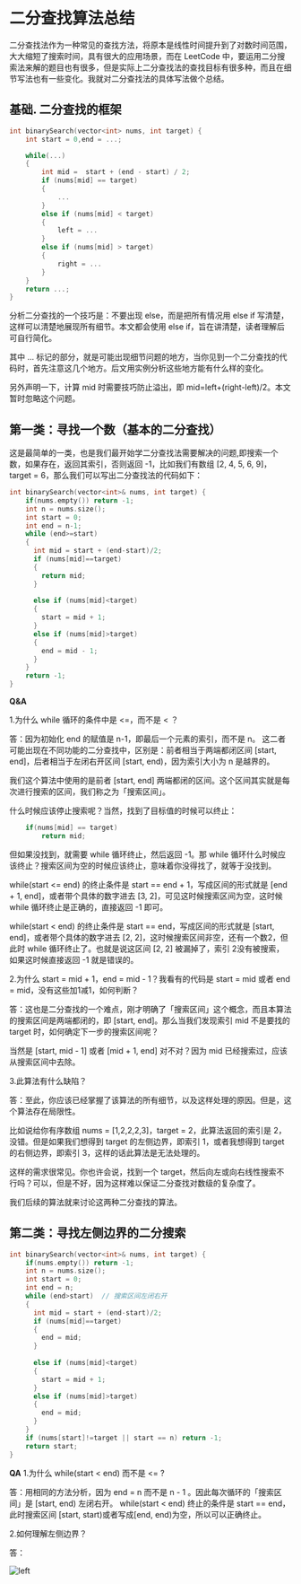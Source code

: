 # 二分查找算法总结

二分查找法作为一种常见的查找方法，将原本是线性时间提升到了对数时间范围，大大缩短了搜索时间，具有很大的应用场景，而在 LeetCode 中，要运用二分搜索法来解的题目也有很多，但是实际上二分查找法的查找目标有很多种，而且在细节写法也有一些变化。我就对二分查找法的具体写法做个总结。

## 基础. 二分查找的框架
```c++
int binarySearch(vector<int> nums, int target) {
    int start = 0,end = ...;

    while(...) 
    {
        int mid =  start + (end - start) / 2;
        if (nums[mid] == target) 
        {
            ...
        } 
        else if (nums[mid] < target) 
        {
            left = ...
        } 
        else if (nums[mid] > target) 
        {
            right = ...
        }
    }
    return ...;
}
```
分析二分查找的一个技巧是：不要出现 else，而是把所有情况用 else if 写清楚，这样可以清楚地展现所有细节。本文都会使用 else if，旨在讲清楚，读者理解后可自行简化。

其中 ... 标记的部分，就是可能出现细节问题的地方，当你见到一个二分查找的代码时，首先注意这几个地方。后文用实例分析这些地方能有什么样的变化。

另外声明一下，计算 mid 时需要技巧防止溢出，即 mid=left+(right-left)/2。本文暂时忽略这个问题。

## 第一类：寻找一个数（基本的二分查找）
这是最简单的一类，也是我们最开始学二分查找法需要解决的问题,即搜索一个数，如果存在，返回其索引，否则返回 -1，比如我们有数组 [2, 4, 5, 6, 9]，target = 6，那么我们可以写出二分查找法的代码如下：
```c++
int binarySearch(vector<int>& nums, int target) {
    if(nums.empty()) return -1;
    int n = nums.size();
    int start = 0;
    int end = n-1;
    while (end>=start)
    {
      int mid = start + (end-start)/2;
      if (nums[mid]==target)
      {
        return mid;
      }
      
      else if (nums[mid]<target)
      {
        start = mid + 1;
      }
      else if (nums[mid]>target)
      {
        end = mid - 1;
      }
    }
    return -1;
}
```
**Q&A**

1.为什么 while 循环的条件中是 <=，而不是 < ？

答：因为初始化 end 的赋值是 n-1，即最后一个元素的索引，而不是 n。
这二者可能出现在不同功能的二分查找中，区别是：前者相当于两端都闭区间 [start, end]，后者相当于左闭右开区间 [start, end)，因为索引大小为 n 是越界的。

我们这个算法中使用的是前者 [start, end] 两端都闭的区间。这个区间其实就是每次进行搜索的区间，我们称之为「搜索区间」。

什么时候应该停止搜索呢？当然，找到了目标值的时候可以终止：
```c++
    if(nums[mid] == target)
        return mid; 
```
但如果没找到，就需要 while 循环终止，然后返回 -1。那 while 循环什么时候应该终止？搜索区间为空的时候应该终止，意味着你没得找了，就等于没找到。

while(start <= end) 的终止条件是 start == end + 1，写成区间的形式就是 [end + 1, end]，或者带个具体的数字进去 [3, 2]，可见这时候搜索区间为空，这时候 while 循环终止是正确的，直接返回 -1 即可。

while(start < end) 的终止条件是 start == end，写成区间的形式就是 [start, end]，或者带个具体的数字进去 [2, 2]，这时候搜索区间非空，还有一个数2，但此时 while 循环终止了。也就是说这区间 [2, 2] 被漏掉了，索引 2没有被搜索，如果这时候直接返回 -1 就是错误的。

2.为什么 start = mid + 1，end = mid - 1？我看有的代码是 start = mid 或者 end = mid，没有这些加1减1，如何判断？

答：这也是二分查找的一个难点，刚才明确了「搜索区间」这个概念，而且本算法的搜索区间是两端都闭的，即 [start, end]。那么当我们发现索引 mid 不是要找的 target 时，如何确定下一步的搜索区间呢？

当然是 [start, mid - 1] 或者 [mid + 1, end] 对不对？因为 mid 已经搜索过，应该从搜索区间中去除。

3.此算法有什么缺陷？

答：至此，你应该已经掌握了该算法的所有细节，以及这样处理的原因。但是，这个算法存在局限性。

比如说给你有序数组 nums = [1,2,2,2,3]，target = 2，此算法返回的索引是 2，没错。但是如果我们想得到 target 的左侧边界，即索引 1，或者我想得到 target 的右侧边界，即索引 3，这样的话此算法是无法处理的。

这样的需求很常见。你也许会说，找到一个 target，然后向左或向右线性搜索不行吗？可以，但是不好，因为这样难以保证二分查找对数级的复杂度了。

我们后续的算法就来讨论这两种二分查找的算法。

## 第二类：寻找左侧边界的二分搜索
```c++
int binarySearch(vector<int>& nums, int target) {
    if(nums.empty()) return -1;
    int n = nums.size();
    int start = 0;
    int end = n;
    while (end>start)  // 搜索区间左闭右开
    {
      int mid = start + (end-start)/2;
      if (nums[mid]==target)
      {
        end = mid;
      }
      
      else if (nums[mid]<target)
      {
        start = mid + 1;
      }
      else if (nums[mid]>target)
      {
        end = mid;
      }
    }
    if (nums[start]!=target || start == n) return -1;
    return start;
}
```
**QA**
1.为什么 while(start < end) 而不是 <= ?

答：用相同的方法分析，因为 end = n 而不是 n - 1 。因此每次循环的「搜索区间」是 [start, end) 左闭右开。
while(start < end) 终止的条件是 start == end，此时搜索区间 [start, start)或者写成[end, end)为空，所以可以正确终止。

2.如何理解左侧边界？

答：

![left](https://github.com/bryceustc/LeetCode_Note/blob/master/cpp/Find-First-And-Last-Position-Of-Element-In-Sorted-Array/Images/left.png)
